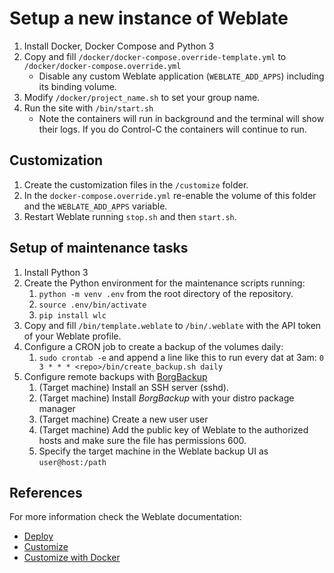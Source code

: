 # Setup a new instance of Weblate

1. Install Docker, Docker Compose and Python 3
2. Copy and fill `/docker/docker-compose.override-template.yml` to
   `/docker/docker-compose.override.yml`
   - Disable any custom Weblate application (`WEBLATE_ADD_APPS`) including its
     binding volume.
3. Modify `/docker/project_name.sh` to set your group name.
4. Run the site with `/bin/start.sh`
   - Note the containers will run in background and the terminal will show their
     logs. If you do Control-C the containers will continue to run.

## Customization

1. Create the customization files in the `/customize` folder.
2. In the `docker-compose.override.yml` re-enable the volume of this folder and
   the `WEBLATE_ADD_APPS` variable.
3. Restart Weblate running `stop.sh` and then `start.sh`.

## Setup of maintenance tasks

1. Install Python 3
2. Create the Python environment for the maintenance scripts running:
   1. `python -m venv .env` from the root directory of the repository.
   2. `source .env/bin/activate`
   3. `pip install wlc`
3. Copy and fill `/bin/template.weblate` to `/bin/.weblate` with the API token
   of your Weblate profile.
4. Configure a CRON job to create a backup of the volumes daily:
   1. `sudo crontab -e` and append a line like this to run every dat at 3am:
      `0 3 * * * <repo>/bin/create_backup.sh daily`
5. Configure remote backups with [BorgBackup](https://www.borgbackup.org/)
   1. (Target machine) Install an SSH server (sshd).
   2. (Target machine) Install _BorgBackup_ with your distro package manager
   3. (Target machine) Create a new user user
   4. (Target machine) Add the public key of Weblate to the authorized hosts and
      make sure the file has permissions 600.
   5. Specify the target machine in the Weblate backup UI as `user@host:/path`

## References

For more information check the Weblate documentation:

- [Deploy](https://docs.weblate.org/en/latest/admin/install/docker.html)
- [Customize](https://docs.weblate.org/en/latest/admin/customize.html)
- [Customize with Docker](https://docs.weblate.org/en/latest/admin/install/docker.html#further-configuration-customization)
